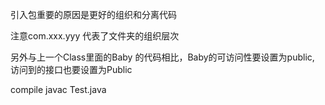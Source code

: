 
引入包重要的原因是更好的组织和分离代码

注意com.xxx.yyy 代表了文件夹的组织层次

另外与上一个Class里面的Baby 的代码相比，Baby的可访问性要设置为public, 访问到的接口也要设置为Public 

compile 
javac Test.java

